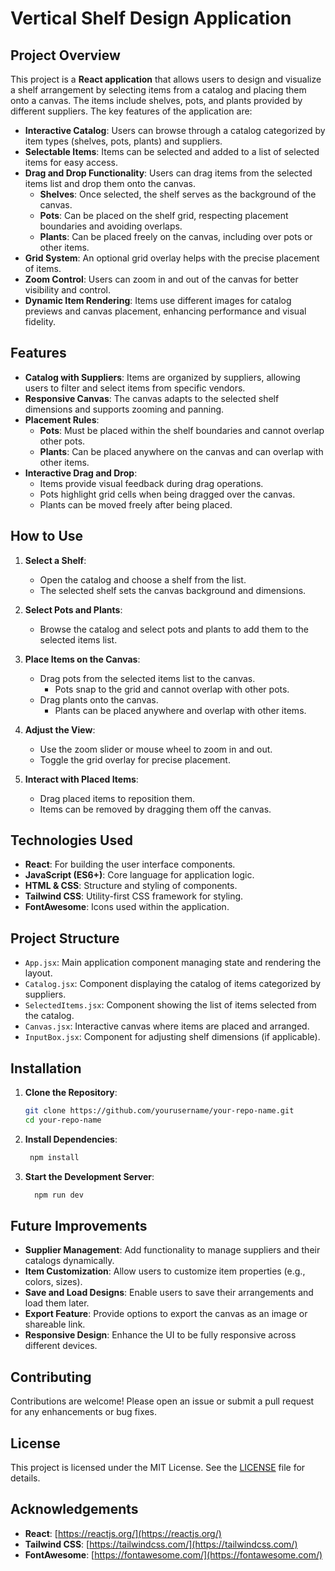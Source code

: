 # Vertical Shelf Design Application

## Project Overview

This project is a **React application** that allows users to design and visualize a shelf arrangement by selecting items from a catalog and placing them onto a canvas. The items include shelves, pots, and plants provided by different suppliers. The key features of the application are:

- **Interactive Catalog**: Users can browse through a catalog categorized by item types (shelves, pots, plants) and suppliers.
- **Selectable Items**: Items can be selected and added to a list of selected items for easy access.
- **Drag and Drop Functionality**: Users can drag items from the selected items list and drop them onto the canvas.
  - **Shelves**: Once selected, the shelf serves as the background of the canvas.
  - **Pots**: Can be placed on the shelf grid, respecting placement boundaries and avoiding overlaps.
  - **Plants**: Can be placed freely on the canvas, including over pots or other items.
- **Grid System**: An optional grid overlay helps with the precise placement of items.
- **Zoom Control**: Users can zoom in and out of the canvas for better visibility and control.
- **Dynamic Item Rendering**: Items use different images for catalog previews and canvas placement, enhancing performance and visual fidelity.

## Features

- **Catalog with Suppliers**: Items are organized by suppliers, allowing users to filter and select items from specific vendors.
- **Responsive Canvas**: The canvas adapts to the selected shelf dimensions and supports zooming and panning.
- **Placement Rules**:
  - **Pots**: Must be placed within the shelf boundaries and cannot overlap other pots.
  - **Plants**: Can be placed anywhere on the canvas and can overlap with other items.
- **Interactive Drag and Drop**:
  - Items provide visual feedback during drag operations.
  - Pots highlight grid cells when being dragged over the canvas.
  - Plants can be moved freely after being placed.

## How to Use

1. **Select a Shelf**:
   - Open the catalog and choose a shelf from the list.
   - The selected shelf sets the canvas background and dimensions.

2. **Select Pots and Plants**:
   - Browse the catalog and select pots and plants to add them to the selected items list.

3. **Place Items on the Canvas**:
   - Drag pots from the selected items list to the canvas.
     - Pots snap to the grid and cannot overlap with other pots.
   - Drag plants onto the canvas.
     - Plants can be placed anywhere and overlap with other items.

4. **Adjust the View**:
   - Use the zoom slider or mouse wheel to zoom in and out.
   - Toggle the grid overlay for precise placement.

5. **Interact with Placed Items**:
   - Drag placed items to reposition them.
   - Items can be removed by dragging them off the canvas.

## Technologies Used

- **React**: For building the user interface components.
- **JavaScript (ES6+)**: Core language for application logic.
- **HTML & CSS**: Structure and styling of components.
- **Tailwind CSS**: Utility-first CSS framework for styling.
- **FontAwesome**: Icons used within the application.

## Project Structure

- `App.jsx`: Main application component managing state and rendering the layout.
- `Catalog.jsx`: Component displaying the catalog of items categorized by suppliers.
- `SelectedItems.jsx`: Component showing the list of items selected from the catalog.
- `Canvas.jsx`: Interactive canvas where items are placed and arranged.
- `InputBox.jsx`: Component for adjusting shelf dimensions (if applicable).

## Installation

1. **Clone the Repository**:

   ```bash
   git clone https://github.com/yourusername/your-repo-name.git
   cd your-repo-name
   ```

2. **Install Dependencies**:
   ```bash
    npm install
   ```
4. **Start the Development Server**:
   ```bash
     npm run dev
   ```
## Future Improvements

- **Supplier Management**: Add functionality to manage suppliers and their catalogs dynamically.
- **Item Customization**: Allow users to customize item properties (e.g., colors, sizes).
- **Save and Load Designs**: Enable users to save their arrangements and load them later.
- **Export Feature**: Provide options to export the canvas as an image or shareable link.
- **Responsive Design**: Enhance the UI to be fully responsive across different devices.

## Contributing

Contributions are welcome! Please open an issue or submit a pull request for any enhancements or bug fixes.

## License

This project is licensed under the MIT License. See the [LICENSE](LICENSE) file for details.

## Acknowledgements

- **React**: [https://reactjs.org/](https://reactjs.org/)
- **Tailwind CSS**: [https://tailwindcss.com/](https://tailwindcss.com/)
- **FontAwesome**: [https://fontawesome.com/](https://fontawesome.com/)
